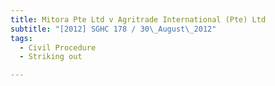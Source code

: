 ```yaml
---
title: Mitora Pte Ltd v Agritrade International (Pte) Ltd
subtitle: "[2012] SGHC 178 / 30\_August\_2012"
tags:
  - Civil Procedure
  - Striking out

---
```


